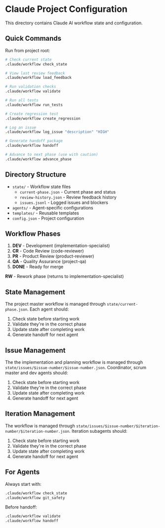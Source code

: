 # Claude Project Configuration

This directory contains Claude AI workflow state and configuration.

## Quick Commands

Run from project root:
```bash
# Check current state
.claude/workflow check_state

# View last review feedback  
.claude/workflow load_feedback

# Run validation checks
.claude/workflow validate

# Run all tests
.claude/workflow run_tests

# Create regression test
.claude/workflow create_regression

# Log an issue
.claude/workflow log_issue "description" "HIGH"

# Generate handoff package
.claude/workflow handoff

# Advance to next phase (use with caution)
.claude/workflow advance_phase
```

## Directory Structure

- `state/` - Workflow state files
  - `current-phase.json` - Current phase and status
  - `review-history.json` - Review feedback history
  - `issues.jsonl` - Logged issues and blockers
- `agents/` - Agent-specific configurations
- `templates/` - Reusable templates
- `config.json` - Project configuration

## Workflow Phases

1. **DEV** - Development (implementation-specialist)
2. **CR** - Code Review (code-reviewer)
3. **PR** - Product Review (product-reviewer)
4. **QA** - Quality Assurance (project-qa)
5. **DONE** - Ready for merge

**RW** - Rework phase (returns to implementation-specialist)

## State Management

The project master workflow is managed through `state/current-phase.json`. Each agent should:
1. Check state before starting work
2. Validate they're in the correct phase
3. Update state after completing work
4. Generate handoff for next agent

## Issue Management

The the implementation and planning workflow is managed through `state/issues/$issue-number/$issue-number.json`. Coordinator, scrum master and dev agents should:
1. Check state before starting work
2. Validate they're in the correct phase
3. Update state after completing work
4. Generate handoff for next agent

## Iteration Management

The workflow is managed through `state/issues/$issue-number/$iteration-number/$iteration-number.json`. Iteration subagents should:
1. Check state before starting work
2. Validate they're in the correct phase
3. Update state after completing work
4. Generate handoff for next agent

## For Agents

Always start with:
```bash
.claude/workflow check_state
.claude/workflow git_safety
```

Before handoff:
```bash
.claude/workflow validate
.claude/workflow handoff
```
